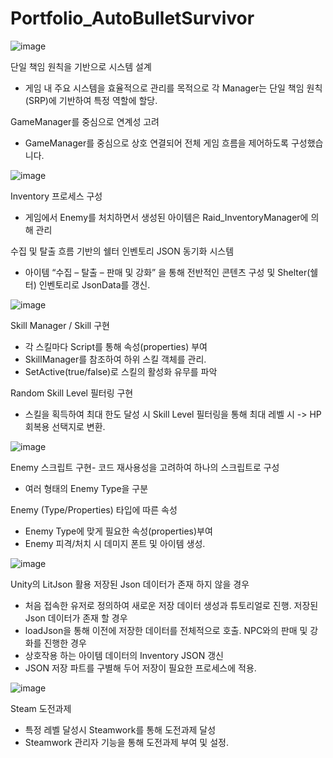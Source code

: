 # Portfolio_AutoBulletSurvivor

![image](https://github.com/user-attachments/assets/a96ea900-9bdb-44f8-be4f-25e2d8974522)


단일 책임 원칙을 기반으로 시스템 설계
- 게임 내 주요 시스템을 효율적으로 관리를 목적으로 각 Manager는 단일 책임 원칙(SRP)에 기반하여 특정 역할에 할당.
  
GameManager를 중심으로 연계성 고려
- GameManager를 중심으로 상호 연결되어 전체 게임 흐름을 제어하도록 구성했습니다.


![image](https://github.com/user-attachments/assets/145fd240-49d6-49cb-bbf9-cfaf2eb41fe3)


Inventory 프로세스 구성
- 게임에서 Enemy를 처치하면서 생성된 아이템은 Raid_InventoryManager에 의해 관리
  
수집 및 탈출 흐름 기반의 쉘터 인벤토리 JSON 동기화 시스템
- 아이템 “수집 – 탈출 – 판매 및 강화” 을 통해 전반적인 콘텐츠 구성 및 Shelter(쉘터) 인벤토리로 JsonData를 갱신.

![image](https://github.com/user-attachments/assets/96fb3309-9c55-44e2-8f0e-66581de0ce6a)


Skill Manager / Skill 구현
- 각 스킬마다 Script를 통해 속성(properties) 부여
- SkillManager를 참조하여 하위 스킬 객체를 관리.
- SetActive(true/false)로 스킬의 활성화 유무를 파악
  
Random Skill Level 필터링 구현
-  스킬을 획득하여 최대 한도 달성 시 Skill Level 필터링을 통해 최대 레벨 시 -> HP회복용 선택지로 변환.



![image](https://github.com/user-attachments/assets/07d0e2a4-9455-4535-ba6d-4337baa04d3e)


Enemy 스크립트 구현- 코드 재사용성을 고려하여 하나의 스크립트로 구성
- 여러 형태의 Enemy Type을 구분
  
Enemy (Type/Properties) 타입에 따른 속성 
- Enemy Type에 맞게 필요한 속성(properties)부여
- Enemy 피격/처치 시 데미지 폰트 및 아이템 생성.

![image](https://github.com/user-attachments/assets/e5f85063-0d73-4273-9a64-53cd7c697cca)


Unity의 LitJson 활용
저장된 Json 데이터가 존재 하지 않을 경우 
- 처음 접속한 유저로 정의하여 새로운 저장 데이터 생성과 튜토리얼로 진행.
저장된 Json 데이터가 존재 할 경우
- loadJson을 통해 이전에 저장한 데이터를 전체적으로 호출.
NPC와의 판매 및 강화를 진행한 경우
- 상호작용 하는 아이템 데이터의 Inventory JSON 갱신
- JSON 저장 파트를 구별해 두어 저장이 필요한 프로세스에 적용.

![image](https://github.com/user-attachments/assets/2d0bd310-e48e-4e9d-8732-28038364c8c7)


Steam 도전과제
- 특정 레벨 달성시 Steamwork를 통해 도전과제 달성
- Steamwork 관리자 기능을 통해 도전과제 부여 및 설정.

